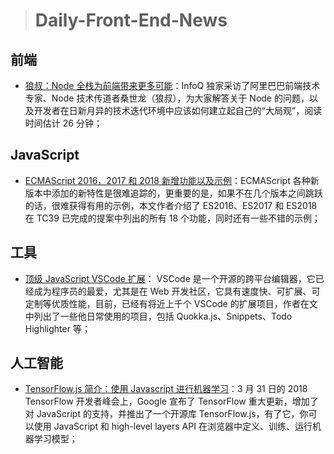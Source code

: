 > # Daily-Front-End-News

## 前端

- [狼叔：Node 全栈为前端带来更多可能](http://t.cn/RmcIze4)：InfoQ 独家采访了阿里巴巴前端技术专家、Node 技术传道者桑世龙（狼叔），为大家解答关于 Node 的问题，以及开发者在日新月异的技术迭代环境中应该如何建立起自己的“大局观”，阅读时间估计 26 分钟；

## JavaScript

- [ECMAScript 2016，2017 和 2018 新增功能以及示例](http://t.cn/RmcCIcg)：ECMAScript 各种新版本中添加的新特性是很难追踪的，更重要的是，如果不在几个版本之间跳跃的话，很难获得有用的示例，本文作者介绍了 ES2016、ES2017 和 ES2018 在 TC39 已完成的提案中列出的所有 18 个功能，同时还有一些不错的示例；

## 工具

- [顶级 JavaScript VSCode 扩展](http://t.cn/RmcCH8L)： VSCode 是一个开源的跨平台编辑器，它已经成为程序员的最爱，尤其是在 Web 开发社区，它具有速度快、可扩展、可定制等优质性能，目前，已经有将近上千个 VSCode 的扩展项目，作者在文中列出了一些他日常使用的项目，包括 Quokka.js、Snippets、Todo Highlighter 等；

## 人工智能

- [TensorFlow.js 简介：使用 Javascript 进行机器学习](http://t.cn/Rn3KFpZ)：3 月 31 日的 2018 TensorFlow 开发者峰会上，Google 宣布了 TensorFlow 重大更新，增加了对 JavaScript 的支持，并推出了一个开源库 TensorFlow.js，有了它，你可以使用 JavaScript 和 high-level layers API 在浏览器中定义、训练、运行机器学习模型；
